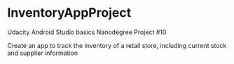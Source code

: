 # InventoryAppProject
Udacity Android Studio basics Nanodegree Project #10

Create an app to track the inventory of a retail store, including current stock and supplier information
